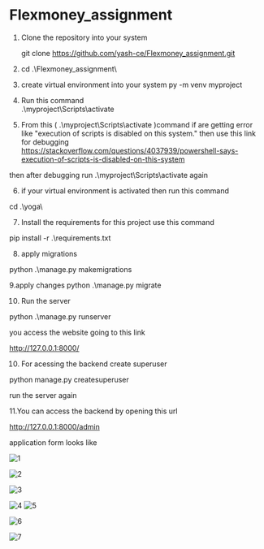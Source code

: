 # Flexmoney_assignment

1. Clone the repository into your system

    git clone https://github.com/yash-ce/Flexmoney_assignment.git

2. cd .\Flexmoney_assignment\

3. create virtual environment into your system
 py -m venv myproject
4. Run this command  
.\myproject\Scripts\activate

5. From this ( .\myproject\Scripts\activate  )command if are getting error like "execution of scripts is disabled on this system."
then use this link for debugging  
https://stackoverflow.com/questions/4037939/powershell-says-execution-of-scripts-is-disabled-on-this-system

then after debugging run .\myproject\Scripts\activate again 

6. if your virtual environment is activated 
  then run this command
  
  cd .\yoga\

7. Install the requirements for this project use this command

  pip install -r .\requirements.txt
  
8. apply migrations 

  python .\manage.py makemigrations

9.apply changes 
python .\manage.py migrate

10. Run the server 

  python .\manage.py runserver
  
  you access the website going to this link
  
  http://127.0.0.1:8000/
  
10. For acessing the backend create superuser

  python manage.py createsuperuser
  
  run the server again

11.You can access the backend by opening this url

  http://127.0.0.1:8000/admin
  
  
  
  application form looks like 
  
  
  ![1](https://user-images.githubusercontent.com/66213227/207026514-41cceff9-978f-4104-b5e1-e2afed9d9aef.png)


![2](https://user-images.githubusercontent.com/66213227/207026600-a10b89ba-ef00-4611-998a-16d4791f8099.png)

![3](https://user-images.githubusercontent.com/66213227/207026652-20cd4eb8-01a6-437f-84f2-a3ea952a71bd.png)

![4](https://user-images.githubusercontent.com/66213227/207026692-aa1b4223-d399-479a-b584-5d2a699247b4.png)
![5](https://user-images.githubusercontent.com/66213227/207026730-849dcb5e-ebf7-4348-a00d-a26b810c43bb.png)

![6](https://user-images.githubusercontent.com/66213227/207026761-adc88b25-9f64-44c2-9441-07e2ae65057a.png)

![7](https://user-images.githubusercontent.com/66213227/207026800-00665996-eee5-4a54-9f81-6d68b46dc1f1.png)













  
